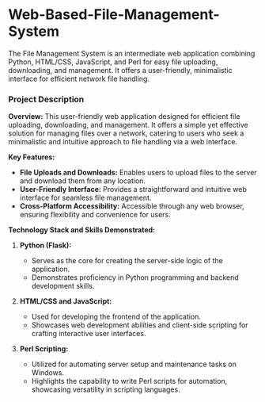 # Web-Based-File-Management-System
The File Management System is an intermediate web application combining Python, HTML/CSS, JavaScript, and Perl for easy file uploading, downloading, and management. It offers a user-friendly, minimalistic interface for efficient network file handling.



### Project Description

**Overview:** 
This user-friendly web application designed for efficient file uploading, downloading, and management. It offers a simple yet effective solution for managing files over a network, catering to users who seek a minimalistic and intuitive approach to file handling via a web interface.

**Key Features:**
- **File Uploads and Downloads:** Enables users to upload files to the server and download them from any location.
- **User-Friendly Interface:** Provides a straightforward and intuitive web interface for seamless file management.
- **Cross-Platform Accessibility:** Accessible through any web browser, ensuring flexibility and convenience for users.

**Technology Stack and Skills Demonstrated:**

1. **Python (Flask):** 
   - Serves as the core for creating the server-side logic of the application.
   - Demonstrates proficiency in Python programming and backend development skills.

2. **HTML/CSS and JavaScript:** 
   - Used for developing the frontend of the application.
   - Showcases web development abilities and client-side scripting for crafting interactive user interfaces.

3. **Perl Scripting:** 
   - Utilized for automating server setup and maintenance tasks on Windows.
   - Highlights the capability to write Perl scripts for automation, showcasing versatility in scripting languages.
